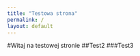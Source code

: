```yaml
---
title: "Testowa strona"
permalink: /
layout: default
---
```


#Witaj na testowej stronie
##Test2
###Test3